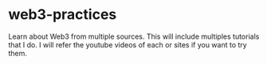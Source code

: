 # web3-practices
Learn about Web3 from multiple sources. This will include multiples tutorials that I do. I will refer the youtube videos of each or sites if you want to try them.
